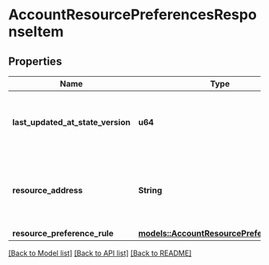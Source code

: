 # AccountResourcePreferencesResponseItem

## Properties

Name | Type | Description | Notes
------------ | ------------- | ------------- | -------------
**last_updated_at_state_version** | **u64** | The most recent state version underlying object was modified at. | 
**resource_address** | **String** | Bech32m-encoded human readable version of the address. | 
**resource_preference_rule** | [**models::AccountResourcePreferenceRule**](AccountResourcePreferenceRule.md) |  | 

[[Back to Model list]](../README.md#documentation-for-models) [[Back to API list]](../README.md#documentation-for-api-endpoints) [[Back to README]](../README.md)


